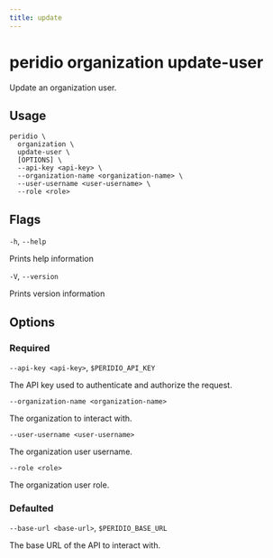 ```yaml
---
title: update
---
```


# peridio organization update-user

Update an organization user.

## Usage

```
peridio \
  organization \
  update-user \
  [OPTIONS] \
  --api-key <api-key> \
  --organization-name <organization-name> \
  --user-username <user-username> \
  --role <role>
```

## Flags

`-h`, `--help`

Prints help information

`-V`, `--version`

Prints version information

## Options

### Required

`--api-key <api-key>`, `$PERIDIO_API_KEY`

The API key used to authenticate and authorize the request.

`--organization-name <organization-name>`

The organization to interact with.

`--user-username <user-username>`

The organization user username.

`--role <role>`

The organization user role.

### Defaulted

`--base-url <base-url>`, `$PERIDIO_BASE_URL`

The base URL of the API to interact with.
